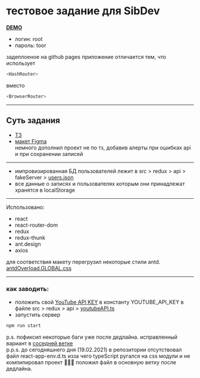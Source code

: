 # тестовое задание для SibDev

**[DEMO](https://masawik.github.io/sibdev-youtube-app/)**

- логин: root
- пароль: toor

задеплоеное на github pages приложение отличается тем, что использует
```javascript
<HashRouter>
```
вместо
```javascript
<BrowserRouter>
```
---
## Суть задания
+ [ТЗ](https://github.com/masawik/sibdev-youtube-app/blob/main/%D1%82%D0%B7.md)
+ [макет Figma](https://www.figma.com/file/3tuDzbglJS6JUCGTtdOood/Sibdev-YouTube-%D0%BF%D0%BE%D0%B8%D1%81%D0%BA-%E2%80%94-%D0%A2%D0%B5%D1%81%D1%82%D0%BE%D0%B2%D0%BE%D0%B5-%D0%B7%D0%B0%D0%B4%D0%B0%D0%BD%D0%B8%D0%B5-Copy)
</br>немного дополнил проект не по тз, добавив алерты при ошибках api и при сохранении записей
---

- импровизированная БД пользователей лежит в src > redux > api > fakeServer > [users.json](https://github.com/masawik/sibdev-youtube-app/blob/main/src/redux/api/fakeServer/users.json)
- все данные о записях и пользователях которым они принадлежат хранятся в localStorage

---
Использовано:
  * react
  * react-router-dom
  * redux
  * redux-thunk
  * ant.design
  * axios

для соответствия макету перегрузил некоторые стили antd. [antdOverload.GLOBAL.css](https://github.com/masawik/sibdev-youtube-app/blob/main/src/globalCss/antdOverload.GLOBAL.css)

---

### как заводить:
- положить свой [YouTube API KEY](https://console.developers.google.com/apis/) в константу YOUTUBE_API_KEY в файле src > redux > api > [youtubeAPI.ts](https://github.com/masawik/sibdev-youtube-app/blob/main/src/redux/api/youtubeAPI.ts)
- запустить сервер
```javascript
npm run start
```

p.s. пофиксил некоторые баги уже после дедлайна. исправленный вариант в [соседней ветке](https://github.com/masawik/sibdev-youtube-app/tree/afterDeadline)
</br>
p.p.s. до сегодняшнего дня (19.02.2021) в репозитории отсутствовал файл react-app-env.d.ts изза чего typeScript ругался на css модули и не компилировал проект 😬😬😬 положил файл в основную ветку после дедлайна.
